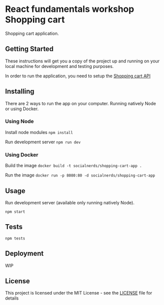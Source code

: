 # React fundamentals workshop Shopping cart

Shopping cart application.

## Getting Started

These instructions will get you a copy of the project up and running on your local machine for development and testing purposes.

In order to run the application, you need to setup the [Shopping cart API](https://github.com/SocialNerdsGR/shopping-cart-json-server)

## Installing

There are 2 ways to run the app on your computer. Running natively Node or using Docker.

### Using Node

Install node modules
`npm install`

Run development server
`npm run dev`

### Using Docker

Build the image
`docker build -t socialnerds/shopping-cart-app .`

Run the image
`docker run -p 8080:80 -d socialnerds/shopping-cart-app`

## Usage

Run development server (available only running natively Node).

`npm start`

## Tests

`npm tests`

## Deployment

WIP

## License

This project is licensed under the MIT License - see the [LICENSE](./LICENSE) file for details
